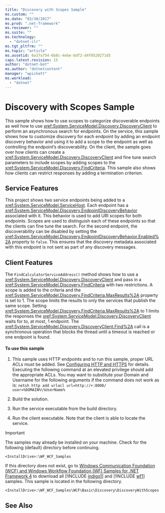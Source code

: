 ```yaml
---
title: "Discovery with Scopes Sample"
ms.custom: ""
ms.date: "03/30/2017"
ms.prod: ".net-framework"
ms.reviewer: ""
ms.suite: ""
ms.technology: 
  - "dotnet-clr"
ms.tgt_pltfrm: ""
ms.topic: "article"
ms.assetid: 6a37a754-6b8c-4ebe-bdf2-d4f0520271d5
caps.latest.revision: 15
author: "dotnet-bot"
ms.author: "dotnetcontent"
manager: "wpickett"
ms.workload: 
  - "dotnet"
---
```

# Discovery with Scopes Sample
This sample shows how to use scopes to categorize discoverable endpoints as well how to use <xref:System.ServiceModel.Discovery.DiscoveryClient> to perform an asynchronous search for endpoints. On the service, this sample shows how to customize discovery for each endpoint by adding an endpoint discovery behavior and using it to add a scope to the endpoint as well as controlling the endpoint’s discoverability. On the client, the sample goes over how clients can create a <xref:System.ServiceModel.Discovery.DiscoveryClient> and fine tune search parameters to include scopes by adding scopes to the <xref:System.ServiceModel.Discovery.FindCriteria>. This sample also shows how clients can restrict responses by adding a termination criterion.  
  
## Service Features  
 This project shows two service endpoints being added to a <xref:System.ServiceModel.ServiceHost>. Each endpoint has a <xref:System.ServiceModel.Discovery.EndpointDiscoveryBehavior> associated with it. This behavior is used to add URI scopes for both endpoints. Scopes are used to distinguish each of these endpoints so that the clients can fine tune the search. For the second endpoint, the discoverability can be disabled by setting the <xref:System.ServiceModel.Discovery.EndpointDiscoveryBehavior.Enabled%2A> property to `false`. This ensures that the discovery metadata associated with this endpoint is not sent as part of any discovery messages.  
  
## Client Features  
 The `FindCalculatorServiceAddress()` method shows how to use a <xref:System.ServiceModel.Discovery.DiscoveryClient> and pass in a <xref:System.ServiceModel.Discovery.FindCriteria> with two restrictions. A scope is added to the criteria and the <xref:System.ServiceModel.Discovery.FindCriteria.MaxResults%2A> property is set to 1. The scope limits the results to only the services that publish the same scope. Setting <xref:System.ServiceModel.Discovery.FindCriteria.MaxResults%2A> to 1 limits the responses the <xref:System.ServiceModel.Discovery.DiscoveryClient> waits for to, at most, 1 endpoint. The <xref:System.ServiceModel.Discovery.DiscoveryClient.Find%2A> call is a synchronous operation that blocks the thread until a timeout is reached or one endpoint is found.  
  
#### To use this sample  
  
1.  This sample uses HTTP endpoints and to run this sample, proper URL ACLs must be added. See [Configuring HTTP and HTTPS](http://go.microsoft.com/fwlink/?LinkId=70353) for details. Executing the following command at an elevated privilege should add the appropriate ACLs. You may want to substitute your Domain and Username for the following arguments if the command does not work as is: `netsh http add urlacl url=http://+:8000/ user=%DOMAIN%\%UserName%`  
  
2.  Build the solution.  
  
3.  Run the service executable from the build directory.  
  
4.  Run the client executable. Note that the client is able to locate the service.  
  
> [!IMPORTANT]
>  The samples may already be installed on your machine. Check for the following (default) directory before continuing.  
> 
>  `<InstallDrive>:\WF_WCF_Samples`  
> 
>  If this directory does not exist, go to [Windows Communication Foundation (WCF) and Windows Workflow Foundation (WF) Samples for .NET Framework 4](http://go.microsoft.com/fwlink/?LinkId=150780) to download all [!INCLUDE [indigo1](../../../../includes/indigo1-md.md)] and [!INCLUDE [wf1](../../../../includes/wf1-md.md)] samples. This sample is located in the following directory.  
> 
>  `<InstallDrive>:\WF_WCF_Samples\WCF\Basic\Discovery\DiscoveryWithScopes`  
  
## See Also
